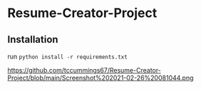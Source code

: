 # Resume-Creator-Project

## Installation
run `python install -r requirements.txt`

https://github.com/tccummings67/Resume-Creator-Project/blob/main/Screenshot%202021-02-26%20081044.png

